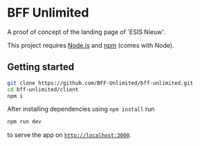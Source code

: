 # BFF Unlimited

A proof of concept of the landing page of 'ESIS Nieuw'.

This project requires [Node.js](http://nodejs.org/) and [npm](https://npmjs.org/) (comes with Node).

## Getting started

```sh
git clone https://github.com/BFF-Unlimited/bff-unlimited.git
cd bff-unlimited/client
npm i
```

After installing dependencies using `npm install` run

```sh
npm run dev
```

to serve the app on [`http://localhost:3000`](http://localhost:3000).
